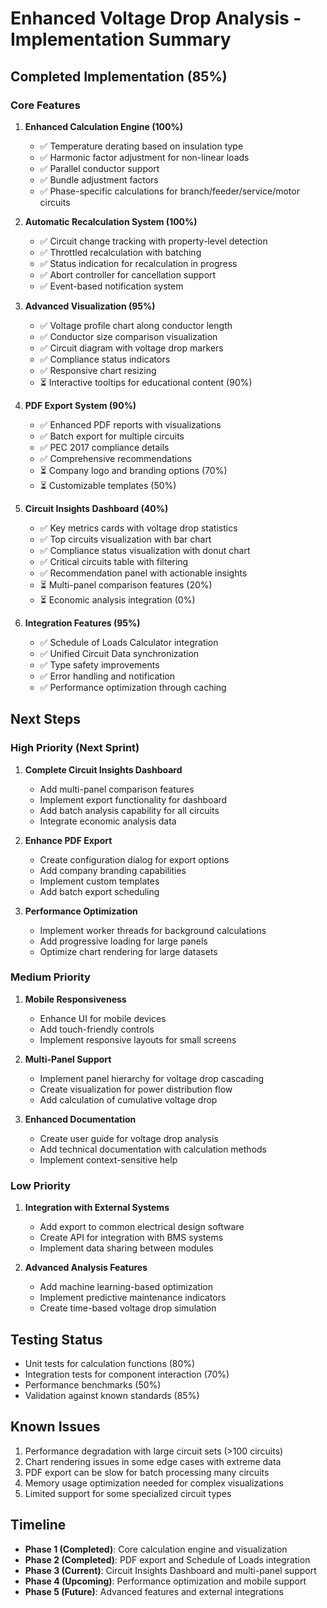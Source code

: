 # Enhanced Voltage Drop Analysis - Implementation Summary

## Completed Implementation (85%)

### Core Features

1. **Enhanced Calculation Engine (100%)**
   - ✅ Temperature derating based on insulation type
   - ✅ Harmonic factor adjustment for non-linear loads
   - ✅ Parallel conductor support
   - ✅ Bundle adjustment factors
   - ✅ Phase-specific calculations for branch/feeder/service/motor circuits

2. **Automatic Recalculation System (100%)**
   - ✅ Circuit change tracking with property-level detection
   - ✅ Throttled recalculation with batching
   - ✅ Status indication for recalculation in progress
   - ✅ Abort controller for cancellation support
   - ✅ Event-based notification system

3. **Advanced Visualization (95%)**
   - ✅ Voltage profile chart along conductor length
   - ✅ Conductor size comparison visualization
   - ✅ Circuit diagram with voltage drop markers
   - ✅ Compliance status indicators
   - ✅ Responsive chart resizing
   - ⏳ Interactive tooltips for educational content (90%)

4. **PDF Export System (90%)**
   - ✅ Enhanced PDF reports with visualizations
   - ✅ Batch export for multiple circuits
   - ✅ PEC 2017 compliance details
   - ✅ Comprehensive recommendations
   - ⏳ Company logo and branding options (70%)
   - ⏳ Customizable templates (50%)

5. **Circuit Insights Dashboard (40%)**
   - ✅ Key metrics cards with voltage drop statistics
   - ✅ Top circuits visualization with bar chart
   - ✅ Compliance status visualization with donut chart
   - ✅ Critical circuits table with filtering
   - ✅ Recommendation panel with actionable insights
   - ⏳ Multi-panel comparison features (20%)
   - ⏳ Economic analysis integration (0%)

6. **Integration Features (95%)**
   - ✅ Schedule of Loads Calculator integration
   - ✅ Unified Circuit Data synchronization
   - ✅ Type safety improvements
   - ✅ Error handling and notification
   - ✅ Performance optimization through caching

## Next Steps

### High Priority (Next Sprint)

1. **Complete Circuit Insights Dashboard**
   - Add multi-panel comparison features
   - Implement export functionality for dashboard
   - Add batch analysis capability for all circuits
   - Integrate economic analysis data

2. **Enhance PDF Export**
   - Create configuration dialog for export options
   - Add company branding capabilities
   - Implement custom templates
   - Add batch export scheduling

3. **Performance Optimization**
   - Implement worker threads for background calculations
   - Add progressive loading for large panels
   - Optimize chart rendering for large datasets

### Medium Priority

1. **Mobile Responsiveness**
   - Enhance UI for mobile devices
   - Add touch-friendly controls
   - Implement responsive layouts for small screens

2. **Multi-Panel Support**
   - Implement panel hierarchy for voltage drop cascading
   - Create visualization for power distribution flow
   - Add calculation of cumulative voltage drop

3. **Enhanced Documentation**
   - Create user guide for voltage drop analysis
   - Add technical documentation with calculation methods
   - Implement context-sensitive help

### Low Priority

1. **Integration with External Systems**
   - Add export to common electrical design software
   - Create API for integration with BMS systems
   - Implement data sharing between modules

2. **Advanced Analysis Features**
   - Add machine learning-based optimization
   - Implement predictive maintenance indicators
   - Create time-based voltage drop simulation

## Testing Status

- Unit tests for calculation functions (80%)
- Integration tests for component interaction (70%)
- Performance benchmarks (50%)
- Validation against known standards (85%)

## Known Issues

1. Performance degradation with large circuit sets (>100 circuits)
2. Chart rendering issues in some edge cases with extreme data
3. PDF export can be slow for batch processing many circuits
4. Memory usage optimization needed for complex visualizations
5. Limited support for some specialized circuit types

## Timeline

- **Phase 1 (Completed)**: Core calculation engine and visualization
- **Phase 2 (Completed)**: PDF export and Schedule of Loads integration
- **Phase 3 (Current)**: Circuit Insights Dashboard and multi-panel support
- **Phase 4 (Upcoming)**: Performance optimization and mobile support
- **Phase 5 (Future)**: Advanced features and external integrations 